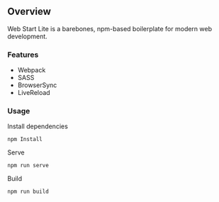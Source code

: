 
## Overview

Web Start Lite is a barebones, npm-based boilerplate for modern web development.

### Features
* Webpack
* SASS
* BrowserSync
* LiveReload

### Usage
Install dependencies

    npm Install

Serve

    npm run serve

Build

    npm run build
